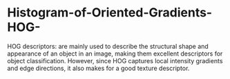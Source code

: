 # Histogram-of-Oriented-Gradients-HOG-
HOG descriptors: are mainly used to describe the structural shape and appearance of an object in an image, making them excellent descriptors for object classification. However, since HOG captures local intensity gradients and edge directions, it also makes for a good texture descriptor.
